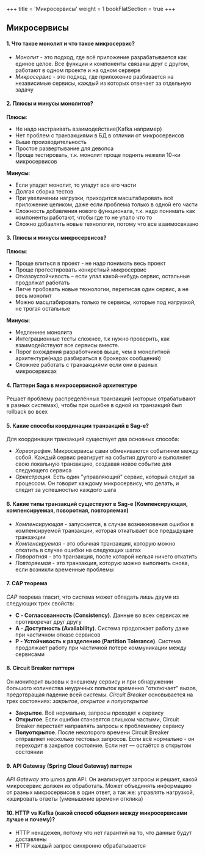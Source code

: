 +++
title = 'Микросервисы'
weight = 1
bookFlatSection = true
+++

## Микросервисы

#### 1. Что такое монолит и что такое микросервис?
- *Монолит* - это подход, где всё приложение разрабатывается как единое целое. Все функции и компоненты связаны друг с другом, работают в одном проекте и на одном сервере
- *Микросервис* - это подход, где приложение разбивается на независимые сервисы, каждый из которых отвечает за отдельную задачу 

#### 2. Плюсы и минусы монолитов?
**Плюсы**:
- Не надо настраивать взаимодействие(Kafka например)
- Нет проблем с транзакциями в БД в отличии от микросервисов
- Выше производительность
- Простое развертывание для девопса
- Проще тестировать, т.к. монолит проще поднять нежели 10-ки микросервисов

**Минусы**:
- Если упадет монолит, то упадут все его части
- Долгая сборка тестов
- При увеличении нагрузки, приходится масштабировать всё приложение целиком, даже если проблема только в одной его части
- Сложность добавления нового функционала, т.к. надо понимать как компоненты работают, чтобы где то не упало что то
- Сложно добавлять новые технологии, потому что все взаимосвязано

#### 3. Плюсы и минусы микросервисов?
**Плюсы**:
- Проще влиться в проект - не надо понимать весь проект
- Проще протестировать конкретный микросервис
- Отказоустойчивость – если упал какой-нибудь сервис, остальные продолжат работать
- Легче пробовать новые технологии, переписав один сервис, а не весь монолит
- Можно масштабировать только те сервисы, которые под нагрузкой, не трогая остальные

**Минусы**:
- Медленнее монолита
- Интеграционные тесты сложнее, т.к нужно проверить, как взаимодействуют все сервисы вместе.
- Порог вхождения разработчиков выше, чем в монолитной архитектуре(надо разбираться в брокерах сообщений) 
- Сложнее работать с транзакциями если они в разных микросервисах

#### 4. Паттерн Saga в микросервисной архитектуре
Решает проблему распределённых транзакций (которые отрабатывают в разных системах), чтобы при ошибке в одной из транзакций был rollback во всех

#### 5. Какие способы координации транзакций в Sag-e?
Для координации транзакций существует два основных способа:
- *Хореография*. Микросервисы сами обмениваются событиями между собой. Каждый сервис реагирует на события другого и выполняет свою локальную транзакцию, создавая новое событие для следующего сервиса
- *Оркестрация*. Есть один "управляющий" сервис, который следит за процессом. Он говорит каждому микросервису, что делать, и следит за успешностью каждого шага

#### 6. Какие типы транзакций существуют в Sag-е (Компенсирующая, компенсируемая, поворотная, повторяемая)
- *Компенсирующая* - запускается, в случае возникновения ошибки в компенсируемой транзакции, которая откатывает все предыдущие транзакции
- *Компенсируемая* - это обычная транзакция, которую можно откатить в случае ошибки на следующих шагах
- *Поворотная* - это транзакция, после которой нельзя ничего откатить
- *Повторяемая* - это транзакция, которую можно выполнить снова, если возникли временные проблемы

#### 7. CAP теорема
*CAP* теорема гласит, что система может обладать лишь двумя из следующих трех свойств:
- **C - Согласованность (Consistency)**. Данные во всех сервисах не противоречат друг другу
- **A - Доступность (Availability)**. Система продолжает работу даже при частичном отказе сервисов
- **P - Устойчивость к разделению (Partition Tolerance)**. Система продолжает работу при частичной потере коммуникации между сервисами

#### 8. Circuit Breaker паттерн
Он мониторит вызовы к внешнему сервису и при обнаружении большого количества неудачных попыток временно "отключает" вызов, предотвращая падение всей системы. *Circuit Breaker* основывается на трех состояниях: *закрытое*, *открытое* и *полуоткрытое*

- **Закрытое**. Всё нормально, запросы проходят к сервису
- **Открытое**. Если ошибки становятся слишком частыми, Circuit Breaker перестаёт направлять запросы к проблемному сервису
- **Полуоткрытое**. После некоторого времени Circuit Breaker отправляет несколько тестовых запросов. Если всё нормально - он переходит в закрытое состояние. Если нет — остаётся в открытом состоянии

#### 9. API Gateway (Spring Cloud Gateway) паттерн
*API Gateway* это шлюз для API. Он анализирует запросы и решает, какой микросервис должен их обработать. Может объединять информацию от разных микросервисов в один ответ, а так же: управлять нагрузкой, кэшировать ответы (уменьшение времени отклика)

#### 10. HTTP vs Kafka  (какой способ общения между микросервисами лучше и почему)?
- HTTP ненадежен, потому что нет гарантий на то, что данные будут доставлены 
- HTTP каждый запрос синхронно обрабатывается